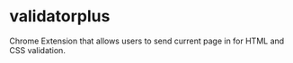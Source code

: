 # validatorplus
Chrome Extension that allows users to send current page in for HTML and CSS validation.
